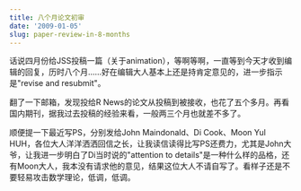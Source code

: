 ```yaml
---
title: 八个月论文初审
date: '2009-01-05'
slug: paper-review-in-8-months
---
```


话说四月份给JSS投稿一篇（关于animation），等啊等啊，一直等到今天才收到编辑的回复，历时八个月……好在编辑大人基本上还是持肯定意见的，进一步指示是"revise and resubmit"。

翻了一下邮箱，发现投给R News的论文从投稿到被接收，也花了五个多月。再看国内期刊，据我过去投稿的经验来看，一般两三个月也就差不多了。

顺便提一下最近写PS，分别发给John Maindonald、Di Cook、Moon Yul HUH，各位大人洋洋洒洒回信之长，让我读信读得比写PS还费力，尤其是John大爷，让我进一步明白了Di当时说的"attention to details"是一种什么样的品格，还有Moon大人，我本没有请求他的意见，结果这位大人不请自写了。看样子还是不要轻易攻击数学理论，低调，低调。
